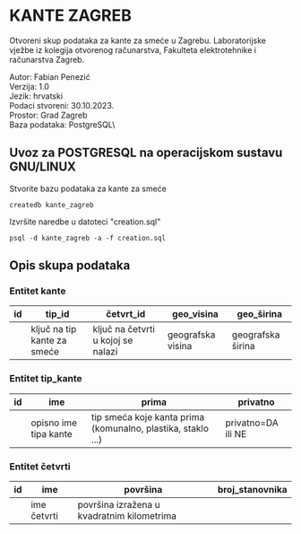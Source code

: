 # KANTE ZAGREB

Otvoreni skup podataka za kante za smeće u Zagrebu.
Laboratorijske vježbe iz kolegija otvorenog računarstva, Fakulteta elektrotehnike i računarstva Zagreb.

Autor: Fabian Penezić\
Verzija: 1.0\
Jezik: hrvatski\
Podaci stvoreni: 30.10.2023.\
Prostor: Grad Zagreb\
Baza podataka: PostgreSQL\

## Uvoz za POSTGRESQL na operacijskom sustavu GNU/LINUX
Stvorite bazu podataka za kante za smeće
```
createdb kante_zagreb
```
Izvršite naredbe u datoteci "creation.sql"
```
psql -d kante_zagreb -a -f creation.sql
```

## Opis skupa podataka

### Entitet kante
| id | tip\_id | četvrt\_id | geo\_visina | geo_širina |
|----|---------|------------|-------------|------------|
|    |ključ na tip kante za smeće | ključ na četvrti u kojoj se nalazi | geografska visina | geografska širina |

### Entitet tip\_kante

| id |  ime    |   prima    |  privatno   |
|----|---------|------------|-------------|
|    | opisno ime tipa kante | tip smeća koje kanta prima (komunalno, plastika, staklo ...) | privatno=DA ili NE |

### Entitet četvrti
| id |  ime    |  površina |  broj\_stanovnika |
|----|---------|------------|-------------|
|    | ime četvrti| površina izražena u kvadratnim kilometrima | 

